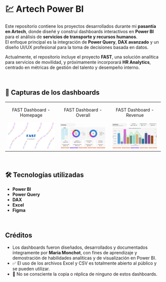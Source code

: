 # 💹 Artech Power BI

Este repositorio contiene los proyectos desarrollados durante mi **pasantía en Artech**, donde diseñé y construí dashboards interactivos en **Power BI** para el análisis de **servicios de transporte y recursos humanos**.  
El enfoque principal es la integración de **Power Query**, **DAX avanzado** y un diseño UI/UX profesional para la toma de decisiones basada en datos.

Actualmente, el repositorio incluye el proyecto **FAST**, una solución analítica para servicios de movilidad, y próximamente incorporará **HR Analytics**, centrado en métricas de gestión del talento y desempeño interno.

<br>

## 📸 Capturas de los dashboards

<table>
  <tr>
    <td style="text-align:center;">
      <p>FAST Dashboard - Homepage</p>
      <img width="400" alt="Dashboard Homepage" src="./FAST_Servicio_de_Transporte/images/vistas/FAST_homepage.jpg" />
    </td>
    <td style="text-align:center;">
      <p>FAST Dashboard - Overall</p>
      <img width="400" alt="Dashboard Overall" src="./FAST_Servicio_de_Transporte/images/vistas/FAST_overall.jpg" />
    </td>
    <td style="text-align:center;">
      <p>FAST Dashboard - Revenue</p>
      <img width="400" alt="Dashboard Revenue" src="./FAST_Servicio_de_Transporte/images/vistas/FAST_revenue.jpg" />
    </td>
  </tr>
</table>

<br>


## 🛠️ Tecnologías utilizadas

- **Power BI**  
- **Power Query**  
- **DAX**  
- **Excel**  
- **Figma**  

<br/>

## Créditos 

- Los dashboards fueron diseñados, desarrollados y documentados íntegramente por **Maria Monchot**, con fines de aprendizaje y demostración de habilidades analíticas y de visualización en Power BI.  
- ✅ El uso de los archivos Excel y CSV es totalmente abierto al público y se pueden utilizar.
- 🚫 No se consciente la copia o réplica de ninguno de estos dashboards.

<br/>
